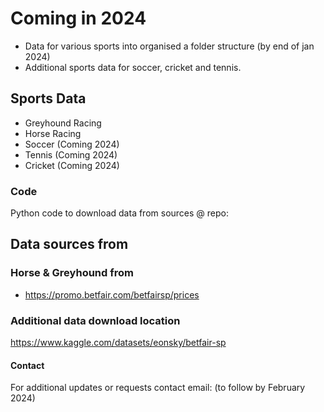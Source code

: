 # Coming in 2024
- Data for various sports into organised a folder structure (by end of jan 2024)
- Additional sports data for soccer, cricket and tennis.

## Sports Data 
- Greyhound Racing
- Horse Racing
- Soccer (Coming 2024)
- Tennis (Coming 2024)
- Cricket (Coming 2024)

### Code
Python code to download data from sources @ repo:

## Data sources from
### Horse & Greyhound from 
- https://promo.betfair.com/betfairsp/prices


### Additional data download location
https://www.kaggle.com/datasets/eonsky/betfair-sp


#### Contact
For additional updates or requests contact email: (to follow by February 2024) 